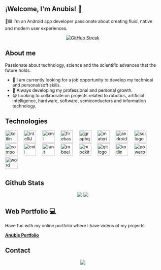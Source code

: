## ¡Welcome, I'm Anubis! 👋

🤖🟩 I'm an Android app developer passionate about creating fluid, native and modern user experiences.

<!--
[![GitHub Streak](https://streak-stats.demolab.com?user=Anbs12&theme=shadow-orange)](#)
-->

<div align="center">
  <a href="https://git.io/streak-stats"><img src="https://github-readme-streak-stats-eight.vercel.app/?user=Anbs12&theme=shadow-orange" alt="GitHub Streak" /></a>
</div>

## About me

Passionate about technology, science and the scientific advances that the future holds.

- 🔭 I am currently looking for a job opportunity to develop my technical and personal/soft skills.
- 🌱 Always developing my professional and personal growth.
- 😀 Looking to collaborate on projects related to robotics, artificial intelligence, hardware, software, semiconductors and information technology.


## Technologies

<div align="left">
  <img src="https://www.svgrepo.com/show/373728/kotlin.svg" height="40" alt="kotlin logo"  />
  <img width="12" />
  <img src="https://www.svgrepo.com/show/353906/intellij-idea.svg" height="40" alt="intelliJ logo"  />
  <img width="12" />
  <img src="https://encrypted-tbn0.gstatic.com/images?q=tbn:ANd9GcSA6qCaPW67EZFjpBLiAV_JMlZWg3qQP_QZsA&s" height="40" alt="xml logo"  />
  <img width="12" />
  <img src="https://skillicons.dev/icons?i=firebase" height="40" alt="firebase logo"  />
  <img width="12" />
  <img src="https://skillicons.dev/icons?i=graphql" height="40" alt="graphql logo"  />
  <img width="12" />
  <img src="https://www.svgrepo.com/show/439219/material-design.svg" height="40" alt="material logo"  />
  <img width="12" />
  <img src="https://skillicons.dev/icons?i=androidstudio" height="40" alt="androidstudio logo"  />
  <img width="12" />
  <img src="https://www.svgrepo.com/show/331761/sql-database-sql-azure.svg" height="40" alt="sql logo"  />
  <img width="12" />
  <img src="https://avatars.githubusercontent.com/u/71742764?s=200&v=4" height="40" alt="compose logo"  />
  <img width="12" />
  <img src="https://avatars.githubusercontent.com/u/52722434?s=200&v=4" height="40" alt="coil logo"  />
  <img width="12" />
  <img src="https://user-images.githubusercontent.com/33158051/103466459-7524de80-4d13-11eb-96ba-f13e5409a18a.png" height="40" alt="junit logo"  />
  <img width="12" />
  <img src="https://avatars.githubusercontent.com/u/3988212?s=200&v=4" height="40" alt="roboelectric logo"  />
  <img width="12" />
  <img src="https://raw.githubusercontent.com/mockito/mockito.github.io/master/img/logo%402x.png" height="40" alt="mockito logo"  />
  <img width="12" />
  <img src="https://skillicons.dev/icons?i=git" height="40" alt="git logo"  />
  <img width="12" />
  <img src="https://encrypted-tbn0.gstatic.com/images?q=tbn:ANd9GcSkdGeprmZaVl6jxvz-8Xl0JaXAD0UmBMp0Dg&s" height="40" alt="kotlin kdocs logo"  />
  <img width="12" />
  <img src="https://www.svgrepo.com/show/373989/powerpoint.svg" height="40" alt="powerpoint logo"  />
  <img width="12" />
  <img src="https://www.svgrepo.com/show/374187/word.svg" height="40" alt="word logo"  />
  <img width="12" />
  
</div>


## Github Stats

<p align="center">
  <img src="https://github-readme-stats.vercel.app/api?username=Anbs12&show_icons=true&theme=tokyonight&include_all_commits=true&count_private=true"/>
  <img src="https://github-readme-stats.vercel.app/api/top-langs/?username=Anbs12&layout=compact&langs_count=8&theme=tokyonight"/>
</p>


## Web Portfolio 💻
Have fun with my online portfolio where I have videos of my projects!

<p>
  <a href="https://anbs12.github.io/Portafolio-android-anubis/"><strong>Anubis Portfolio</strong></a>
</p>


## Contact
<p align="center">
  <a href="https://www.linkedin.com/in/anubism/" target="_blank">
    <img src="https://img.shields.io/badge/-LinkedIn-%230077B5?style=for-the-badge&logo=linkedin&logoColor=white" target="_blank">
  </a>
</p>
